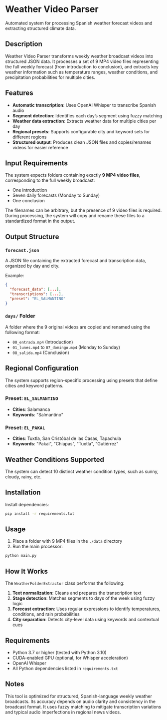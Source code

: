 # Weather Video Parser

Automated system for processing Spanish weather forecast videos and extracting structured climate data.

## Description

Weather Video Parser transforms weekly weather broadcast videos into structured JSON data. It processes a set of 9 MP4 video files representing the full weekly forecast (from introduction to conclusion), and extracts key weather information such as temperature ranges, weather conditions, and precipitation probabilities for multiple cities.

## Features

* **Automatic transcription**: Uses OpenAI Whisper to transcribe Spanish audio
* **Segment detection**: Identifies each day’s segment using fuzzy matching
* **Weather data extraction**: Extracts weather data for multiple cities per day
* **Regional presets**: Supports configurable city and keyword sets for different regions
* **Structured output**: Produces clean JSON files and copies/renames videos for easier reference

## Input Requirements

The system expects folders containing exactly **9 MP4 video files**, corresponding to the full weekly broadcast:

* One introduction
* Seven daily forecasts (Monday to Sunday)
* One conclusion

The filenames can be arbitrary, but the presence of 9 video files is required. During processing, the system will copy and rename these files to a standardized format in the output.

## Output Structure

### `forecast.json`

A JSON file containing the extracted forecast and transcription data, organized by day and city.

Example:

```json
{
  "forecast_data": [...],
  "transcriptions": [...],
  "preset": "EL_SALMANTINO"
}
```

### `days/` Folder

A folder where the 9 original videos are copied and renamed using the following format:

* `00_entrada.mp4` (Introduction)
* `01_lunes.mp4` to `07_domingo.mp4` (Monday to Sunday)
* `08_salida.mp4` (Conclusion)

## Regional Configuration

The system supports region-specific processing using presets that define cities and keyword patterns.

### Preset: `EL_SALMANTINO`

* **Cities**: Salamanca
* **Keywords**: "Salmantino"

### Preset: `EL_PAKAL`

* **Cities**: Tuxtla, San Cristóbal de las Casas, Tapachula
* **Keywords**: "Pakal", "Chiapas", "Tuxtla", "Gutiérrez"

## Weather Conditions Supported

The system can detect 10 distinct weather condition types, such as sunny, cloudy, rainy, etc.

## Installation

Install dependencies:

```bash
pip install -r requirements.txt
```

## Usage

1. Place a folder with 9 MP4 files in the `./data` directory
2. Run the main processor:

```bash
python main.py
```

## How It Works

The `WeatherFolderExtractor` class performs the following:

1. **Text normalization**: Cleans and prepares the transcription text
2. **Stage detection**: Matches segments to days of the week using fuzzy logic
3. **Forecast extraction**: Uses regular expressions to identify temperatures, conditions, and rain probabilities
4. **City separation**: Detects city-level data using keywords and contextual cues

## Requirements

* Python 3.7 or higher (tested with Python 3.10)
* CUDA-enabled GPU (optional, for Whisper acceleration)
* OpenAI Whisper
* All Python dependencies listed in `requirements.txt`

## Notes

This tool is optimized for structured, Spanish-language weekly weather broadcasts. Its accuracy depends on audio clarity and consistency in the broadcast format. It uses fuzzy matching to mitigate transcription variations and typical audio imperfections in regional news videos.